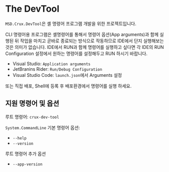 # The DevTool

`MSD.Crux.DevTool`은 셸 명령어 프로그램 개발을 위한 프로젝트입니다.

CLI 명령어용 프로그램은 셸명령어를 통해서 명령어 옵션(App arguments)과 함께 실행된 뒤 작업을 마치고 곧바로 종료되는 방식으로 작동하므로 IDE에서 단지 실행해보는 것은 의미가 없습니다.
IDE에서 RUN과 함께 명령어를 실행하고 싶다면 각 IDE의 RUN Configuration 설정에서 원하는 명령어를 설정해두고 RUN 하시기 바랍니다.

- Visual Studio: `Application arguments`
- JetBranins Rider: `Run/Debug Configuration`
- Visual Studio Code: `launch.json`에서 Arguments 설정

또는 직접 배포, Shell에 등록 후 배포환경에서 명령어를 실행 하세요.


## 지원 명령어 및 옵션

루트 명령어: `crux-dev-tool`

`System.CommandLine` 기본 명령어 옵션:
  - `--help`
  - `--version`

루트 명령어 추가 옵션
- `--app-version`

